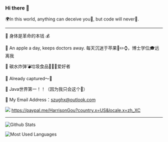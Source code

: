 ### Hi there 👋

🌍In this world, anything can deceive you🤯, but code will never🤨.

****

💪 身体是革命的本钱 💰

 An apple a day, keeps doctors away.  每天沉迷于苹果📱✏️⌚️，博士学位🎓远离我    


🍚 碳水炸弹💣垃圾食品🍗🥤🍟爱好者    

🦌 Already captured～🥰

🔧 Java世界第一！！（因为我只会这个🤫）

📮 My Email Address：szughx@outlook.com

![](https://img.shields.io/badge/PayPal-%E5%90%91%E6%88%91%E4%BB%98%E6%AC%BE-orange)  https://paypal.me/HarrisonGou?country.x=US&locale.x=zh_XC

****


![Github Stats](https://github-readme-stats.vercel.app/api?username=Szu-Xiang&show_icons=true&theme=tokyonight)

![Most Used Languages](https://github-readme-stats.vercel.app/api/top-langs/?username=Szu-Xiang&show_icons=true&theme=dracula)





